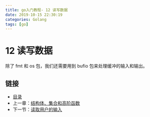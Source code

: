 ```yaml
---
title: go入门教程- 12 读写数据   
date: 2019-10-15 22:30:19   
categories: Golang   
tags: [go]   
---
```

# 12 读写数据

除了 fmt 和 os 包，我们还需要用到 bufio 包来处理缓冲的输入和输出。

## 链接

- [目录](https://blog.zshipu.com/2019/10/15/golang/20191015/directory/)
- 上一章：[结构体、集合和高阶函数](file://11.14.md)
- 下一节：[读取用户的输入](file://12.1.md)

